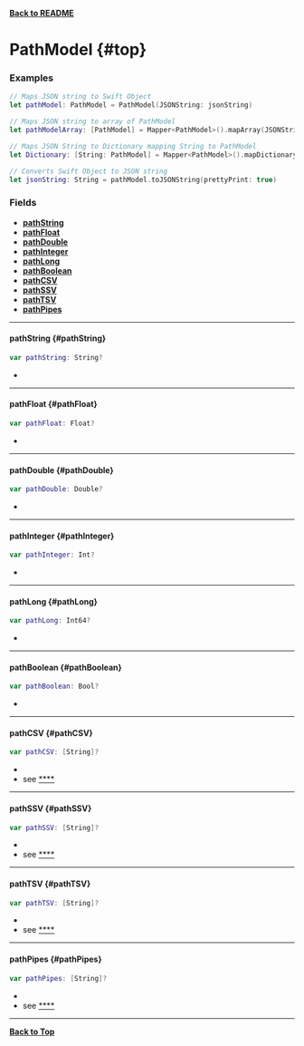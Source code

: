 

[**Back to README**](./README.md)
# PathModel {#top} 
### Examples
```swift
// Maps JSON string to Swift Object
let pathModel: PathModel = PathModel(JSONString: jsonString)

// Maps JSON string to array of PathModel
let pathModelArray: [PathModel] = Mapper<PathModel>().mapArray(JSONString: jsonString)

// Maps JSON String to Dictionary mapping String to PathModel
let Dictionary: [String: PathModel] = Mapper<PathModel>().mapDictionary(JSONString: jsonString);

// Converts Swift Object to JSON string
let jsonString: String = pathModel.toJSONString(prettyPrint: true)
```

### Fields 
 - [**pathString**](#pathString)
 - [**pathFloat**](#pathFloat)
 - [**pathDouble**](#pathDouble)
 - [**pathInteger**](#pathInteger)
 - [**pathLong**](#pathLong)
 - [**pathBoolean**](#pathBoolean)
 - [**pathCSV**](#pathCSV)
 - [**pathSSV**](#pathSSV)
 - [**pathTSV**](#pathTSV)
 - [**pathPipes**](#pathPipes)

---


#### pathString   {#pathString}

```swift
var pathString: String?
```

- 

---


#### pathFloat   {#pathFloat}

```swift
var pathFloat: Float?
```

- 

---


#### pathDouble   {#pathDouble}

```swift
var pathDouble: Double?
```

- 

---


#### pathInteger   {#pathInteger}

```swift
var pathInteger: Int?
```

- 

---


#### pathLong   {#pathLong}

```swift
var pathLong: Int64?
```

- 

---


#### pathBoolean   {#pathBoolean}

```swift
var pathBoolean: Bool?
```

- 

---


#### pathCSV   {#pathCSV}

```swift
var pathCSV: [String]?
```

- 
 - see [****](.md)

---


#### pathSSV   {#pathSSV}

```swift
var pathSSV: [String]?
```

- 
 - see [****](.md)

---


#### pathTSV   {#pathTSV}

```swift
var pathTSV: [String]?
```

- 
 - see [****](.md)

---


#### pathPipes   {#pathPipes}

```swift
var pathPipes: [String]?
```

- 
 - see [****](.md)

---


[**Back to Top**](#top)


